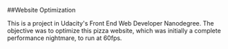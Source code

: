 ##Website Optimization

This is a project in Udacity's Front End Web Developer Nanodegree. The objective was to optimize this pizza website, which was initially a complete performance nightmare, to run at 60fps.
